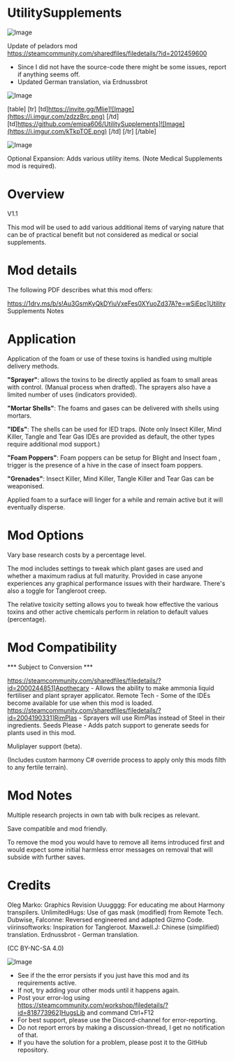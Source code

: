 # UtilitySupplements

![Image](https://i.imgur.com/WAEzk68.png)

Update of peladors mod
https://steamcommunity.com/sharedfiles/filedetails/?id=2012459600

- Since I did not have the source-code there might be some issues, report if anything seems off.
- Updated German translation, via Erdnussbrot

![Image](https://i.imgur.com/7Gzt3Rg.png)


[table]
	[tr]
		[td]https://invite.gg/Mlie]![Image](https://i.imgur.com/zdzzBrc.png)
[/td]
		[td]https://github.com/emipa606/UtilitySupplements]![Image](https://i.imgur.com/kTkpTOE.png)
[/td]
	[/tr]
[/table]
	
![Image](https://i.imgur.com/NOW7jU1.png)


Optional Expansion: Adds various utility items. (Note Medical Supplements mod is required).

# Overview
 V1.1

This mod will be used to add various additional items of varying nature that can be of practical benefit but not considered as medical or social supplements.

# Mod details


The following PDF describes what this mod offers:

https://1drv.ms/b/s!Au3GsmKyQkDYiuVxeFes0XYuoZd37A?e=wSiEpc]Utility Supplements Notes


# Application


Application of the foam or use of these toxins is handled using multiple delivery methods.

**&quot;Sprayer&quot;**: allows the toxins to be directly applied as foam to small areas with control. (Manual process when drafted). The sprayers also have a limited number of uses (indicators provided).

**&quot;Mortar Shells&quot;**: The foams and gases can be delivered with shells using mortars.

**&quot;IDEs&quot;**: The shells can be used for IED traps. (Note only Insect Killer, Mind Killer, Tangle and Tear Gas IDEs are provided as default, the other types require additional mod support.)

**&quot;Foam Poppers&quot;**: Foam poppers can be setup for Blight and Insect foam , trigger is the presence of a hive in the case of insect foam poppers. 

**&quot;Grenades&quot;**: Insect Killer, Mind Killer, Tangle Killer and Tear Gas can be weaponised.

Applied foam to a surface will linger for a while and remain active but it will eventually disperse.


# Mod Options


Vary base research costs by a percentage level.

The mod includes settings to tweak which plant gases are used and whether a maximum radius at full maturity. Provided in case anyone experiences any graphical performance issues with their hardware. There&apos;s also a toggle for Tangleroot creep.

The relative toxicity setting allows you to tweak how effective the various toxins and other active chemicals perform in relation to default values (percentage).


# Mod Compatibility
 *** Subject to Conversion ***

https://steamcommunity.com/sharedfiles/filedetails/?id=2000244851]Apothecary - Allows the ability to make ammonia liquid fertiliser and plant sprayer applicator.
Remote Tech - Some of the IDEs become available for use when this mod is loaded.
https://steamcommunity.com/sharedfiles/filedetails/?id=2004190331]RimPlas - Sprayers will use RimPlas instead of Steel in their ingredients.
Seeds Please - Adds patch support to generate seeds for plants used in this mod.

Muliplayer support (beta).

(Includes custom harmony C# override process to apply only this mods filth to any fertile terrain).

# Mod Notes


Multiple research projects in own tab with bulk recipes as relevant.

Save compatible and mod friendly.

To remove the mod you would have to remove all items introduced first and would expect some initial harmless error messages on removal that will subside with further saves.

# Credits


Oleg Marko: Graphics Revision
Uuugggg: For educating me about Harmony transpilers.
UnlimitedHugs: Use of gas mask (modified) from Remote Tech.
Dubwise, Falconne: Reversed engineered and adapted Gizmo Code.
viirinsoftworks: Inspiration for Tangleroot.
Maxwell.J: Chinese (simplified) translation.
Erdnussbrot - German translation.


(CC BY-NC-SA 4.0)


![Image](https://i.imgur.com/Rs6T6cr.png)



-  See if the the error persists if you just have this mod and its requirements active.
-  If not, try adding your other mods until it happens again.
-  Post your error-log using https://steamcommunity.com/workshop/filedetails/?id=818773962]HugsLib and command Ctrl+F12
-  For best support, please use the Discord-channel for error-reporting.
-  Do not report errors by making a discussion-thread, I get no notification of that.
-  If you have the solution for a problem, please post it to the GitHub repository.



